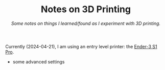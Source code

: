 <header>

# Notes on 3D Printing

_Some notes on things I learned/found as I experiment with 3D printing._

</header>

Currently (2024-04-21), I am using an entry level printer: the [Ender-3 S1 Pro](https://www.creality.com/products/creality-ender-3-s1-pro-fdm-3d-printer).

- some advanced settings